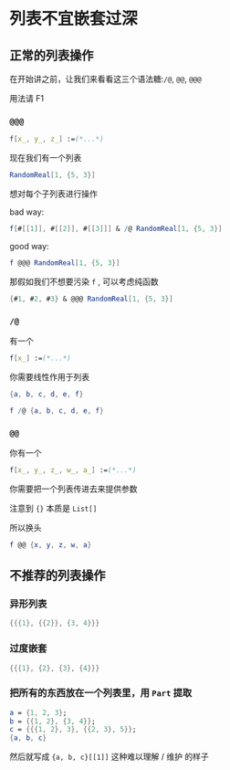 # 列表不宜嵌套过深

## 正常的列表操作

在开始讲之前，让我们来看看这三个语法糖:`/@`, `@@`, `@@@`

用法请 F1

### `@@@`

```mathematica
f[x_, y_, z_] :=(*...*)
```

现在我们有一个列表

```mathematica
RandomReal[1, {5, 3}]
```

想对每个子列表进行操作

bad way:

```mathematica
f[#[[1]], #[[2]], #[[3]]] & /@ RandomReal[1, {5, 3}]
```

good way:

```mathematica
f @@@ RandomReal[1, {5, 3}]
```

那假如我们不想要污染 `f` , 可以考虑纯函数

```mathematica
{#1, #2, #3} & @@@ RandomReal[1, {5, 3}]
```

### `/@`

有一个

```mathematica
f[x_] :=(*...*)
```

你需要线性作用于列表

```mathematica
{a, b, c, d, e, f}
```

```mathematica
f /@ {a, b, c, d, e, f}
```

### `@@`

你有一个

```mathematica
f[x_, y_, z_, w_, a_] :=(*...*)
```

你需要把一个列表传进去来提供参数

注意到 `{}` 本质是 `List[]`

所以换头

```mathematica
f @@ {x, y, z, w, a}
```

## 不推荐的列表操作

### 异形列表

```mathematica
{{{1}, {{2}}, {3, 4}}}
```

### 过度嵌套

```mathematica
{{{1}, {2}, {3}, {4}}}
```

### 把所有的东西放在一个列表里，用 `Part` 提取

```mathematica
a = {1, 2, 3};
b = {{1, 2}, {3, 4}};
c = {{{1, 2}, 3}, {{2, 3}, 5}};
{a, b, c}
```

然后就写成 `{a, b, c}[[1]]` 这种难以理解 / 维护 的样子